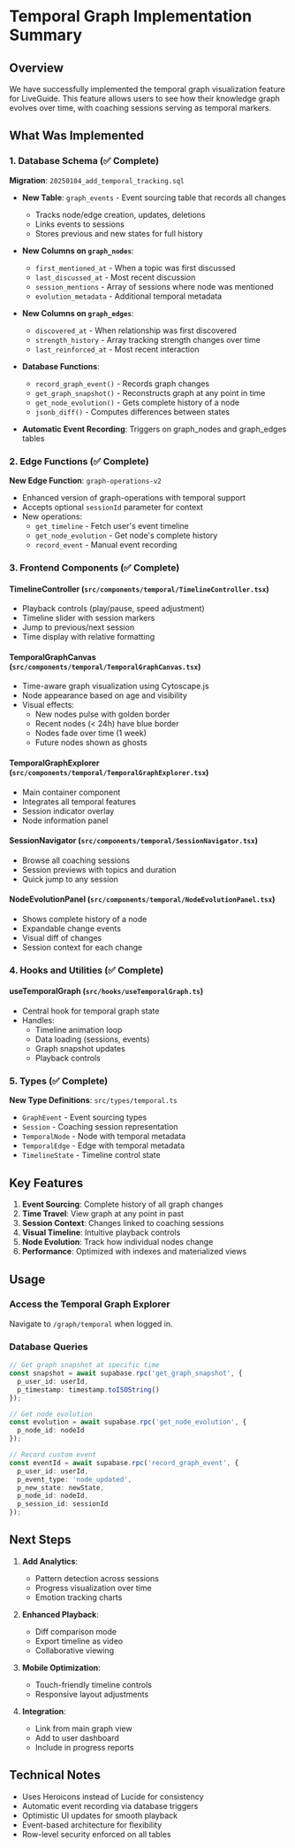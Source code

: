 # Temporal Graph Implementation Summary

## Overview

We have successfully implemented the temporal graph visualization feature for LiveGuide. This feature allows users to see how their knowledge graph evolves over time, with coaching sessions serving as temporal markers.

## What Was Implemented

### 1. Database Schema (✅ Complete)

**Migration**: `20250104_add_temporal_tracking.sql`

- **New Table**: `graph_events` - Event sourcing table that records all changes
  - Tracks node/edge creation, updates, deletions
  - Links events to sessions
  - Stores previous and new states for full history
  
- **New Columns on `graph_nodes`**:
  - `first_mentioned_at` - When a topic was first discussed
  - `last_discussed_at` - Most recent discussion
  - `session_mentions` - Array of sessions where node was mentioned
  - `evolution_metadata` - Additional temporal metadata

- **New Columns on `graph_edges`**:
  - `discovered_at` - When relationship was first discovered
  - `strength_history` - Array tracking strength changes over time
  - `last_reinforced_at` - Most recent interaction

- **Database Functions**:
  - `record_graph_event()` - Records graph changes
  - `get_graph_snapshot()` - Reconstructs graph at any point in time
  - `get_node_evolution()` - Gets complete history of a node
  - `jsonb_diff()` - Computes differences between states

- **Automatic Event Recording**: Triggers on graph_nodes and graph_edges tables

### 2. Edge Functions (✅ Complete)

**New Edge Function**: `graph-operations-v2`

- Enhanced version of graph-operations with temporal support
- Accepts optional `sessionId` parameter for context
- New operations:
  - `get_timeline` - Fetch user's event timeline
  - `get_node_evolution` - Get node's complete history
  - `record_event` - Manual event recording

### 3. Frontend Components (✅ Complete)

#### TimelineController (`src/components/temporal/TimelineController.tsx`)
- Playback controls (play/pause, speed adjustment)
- Timeline slider with session markers
- Jump to previous/next session
- Time display with relative formatting

#### TemporalGraphCanvas (`src/components/temporal/TemporalGraphCanvas.tsx`)
- Time-aware graph visualization using Cytoscape.js
- Node appearance based on age and visibility
- Visual effects:
  - New nodes pulse with golden border
  - Recent nodes (< 24h) have blue border
  - Nodes fade over time (1 week)
  - Future nodes shown as ghosts

#### TemporalGraphExplorer (`src/components/temporal/TemporalGraphExplorer.tsx`)
- Main container component
- Integrates all temporal features
- Session indicator overlay
- Node information panel

#### SessionNavigator (`src/components/temporal/SessionNavigator.tsx`)
- Browse all coaching sessions
- Session previews with topics and duration
- Quick jump to any session

#### NodeEvolutionPanel (`src/components/temporal/NodeEvolutionPanel.tsx`)
- Shows complete history of a node
- Expandable change events
- Visual diff of changes
- Session context for each change

### 4. Hooks and Utilities (✅ Complete)

#### useTemporalGraph (`src/hooks/useTemporalGraph.ts`)
- Central hook for temporal graph state
- Handles:
  - Timeline animation loop
  - Data loading (sessions, events)
  - Graph snapshot updates
  - Playback controls

### 5. Types (✅ Complete)

**New Type Definitions**: `src/types/temporal.ts`
- `GraphEvent` - Event sourcing types
- `Session` - Coaching session representation
- `TemporalNode` - Node with temporal metadata
- `TemporalEdge` - Edge with temporal metadata
- `TimelineState` - Timeline control state

## Key Features

1. **Event Sourcing**: Complete history of all graph changes
2. **Time Travel**: View graph at any point in past
3. **Session Context**: Changes linked to coaching sessions
4. **Visual Timeline**: Intuitive playback controls
5. **Node Evolution**: Track how individual nodes change
6. **Performance**: Optimized with indexes and materialized views

## Usage

### Access the Temporal Graph Explorer

Navigate to `/graph/temporal` when logged in.

### Database Queries

```typescript
// Get graph snapshot at specific time
const snapshot = await supabase.rpc('get_graph_snapshot', {
  p_user_id: userId,
  p_timestamp: timestamp.toISOString()
});

// Get node evolution
const evolution = await supabase.rpc('get_node_evolution', {
  p_node_id: nodeId
});

// Record custom event
const eventId = await supabase.rpc('record_graph_event', {
  p_user_id: userId,
  p_event_type: 'node_updated',
  p_new_state: newState,
  p_node_id: nodeId,
  p_session_id: sessionId
});
```

## Next Steps

1. **Add Analytics**:
   - Pattern detection across sessions
   - Progress visualization over time
   - Emotion tracking charts

2. **Enhanced Playback**:
   - Diff comparison mode
   - Export timeline as video
   - Collaborative viewing

3. **Mobile Optimization**:
   - Touch-friendly timeline controls
   - Responsive layout adjustments

4. **Integration**:
   - Link from main graph view
   - Add to user dashboard
   - Include in progress reports

## Technical Notes

- Uses Heroicons instead of Lucide for consistency
- Automatic event recording via database triggers
- Optimistic UI updates for smooth playback
- Event-based architecture for flexibility
- Row-level security enforced on all tables
